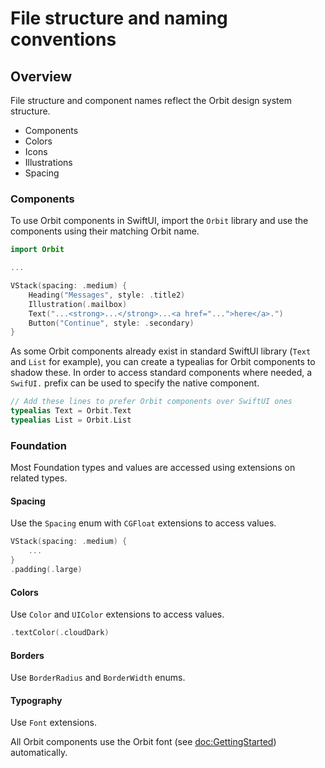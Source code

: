 # File structure and naming conventions

## Overview

File structure and component names reflect the Orbit design system structure.

- Components
- Colors
- Icons
- Illustrations
- Spacing

### Components

To use Orbit components in SwiftUI, import the `Orbit` library and use the components using their matching Orbit name.

```swift
import Orbit

...

VStack(spacing: .medium) {
    Heading("Messages", style: .title2)
    Illustration(.mailbox)
    Text("...<strong>...</strong>...<a href="...">here</a>.")
    Button("Continue", style: .secondary)
}
```

As some Orbit components already exist in standard SwiftUI library (`Text` and `List` for example), you can create a typealias for Orbit components to shadow these. In order to access standard components where needed, a `SwifUI.` prefix can be used to specify the native component.

```swift
// Add these lines to prefer Orbit components over SwiftUI ones
typealias Text = Orbit.Text
typealias List = Orbit.List
```

### Foundation

Most Foundation types and values are accessed using extensions on related types.

#### Spacing

Use the ``Spacing`` enum with `CGFloat` extensions to access values.

```swift
VStack(spacing: .medium) {
    ...
}
.padding(.large)
```

#### Colors

Use `Color` and `UIColor` extensions to access values.

```swift
.textColor(.cloudDark)
```

#### Borders

Use ``BorderRadius`` and ``BorderWidth`` enums.

#### Typography

Use `Font` extensions. 

All Orbit components use the Orbit font (see <doc:GettingStarted>) automatically.

